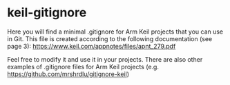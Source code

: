 # keil-gitignore

Here you will find a minimal .gitignore for Arm Keil projects that you can use in Git.
This file is created according to the following documentation (see page 3):
https://www.keil.com/appnotes/files/apnt_279.pdf

Feel free to modify it and use it in your projects. There are also other examples of .gitignore files for Arm Keil projects (e.g. https://github.com/mrshrdlu/gitignore-keil)
